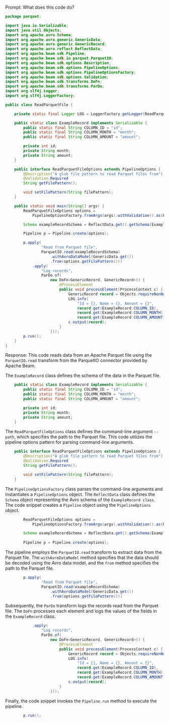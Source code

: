 Prompt:
What does this code do?

```java
package parquet;

import java.io.Serializable;
import java.util.Objects;
import org.apache.avro.Schema;
import org.apache.avro.generic.GenericData;
import org.apache.avro.generic.GenericRecord;
import org.apache.avro.reflect.ReflectData;
import org.apache.beam.sdk.Pipeline;
import org.apache.beam.sdk.io.parquet.ParquetIO;
import org.apache.beam.sdk.options.Description;
import org.apache.beam.sdk.options.PipelineOptions;
import org.apache.beam.sdk.options.PipelineOptionsFactory;
import org.apache.beam.sdk.options.Validation;
import org.apache.beam.sdk.transforms.DoFn;
import org.apache.beam.sdk.transforms.ParDo;
import org.slf4j.Logger;
import org.slf4j.LoggerFactory;

public class ReadParquetFile {

    private static final Logger LOG = LoggerFactory.getLogger(ReadParquetFile.class);

    public static class ExampleRecord implements Serializable {
        public static final String COLUMN_ID = "id";
        public static final String COLUMN_MONTH = "month";
        public static final String COLUMN_AMOUNT = "amount";

        private int id;
        private String month;
        private String amount;
    }

    public interface ReadParquetFileOptions extends PipelineOptions {
        @Description("A glob file pattern to read Parquet files from")
        @Validation.Required
        String getFilePattern();

        void setFilePattern(String filePattern);
    }

    public static void main(String[] args) {
        ReadParquetFileOptions options =
            PipelineOptionsFactory.fromArgs(args).withValidation().as(ReadParquetFileOptions.class);

        Schema exampleRecordSchema = ReflectData.get().getSchema(ExampleRecord.class);

        Pipeline p = Pipeline.create(options);

        p.apply(
                "Read from Parquet file",
                ParquetIO.read(exampleRecordSchema)
                    .withAvroDataModel(GenericData.get())
                    .from(options.getFilePattern()))
            .apply(
                "Log records",
                ParDo.of(
                    new DoFn<GenericRecord, GenericRecord>() {
                        @ProcessElement
                        public void processElement(ProcessContext c) {
                            GenericRecord record = Objects.requireNonNull(c.element());
                            LOG.info(
                                "Id = {}, Name = {}, Amount = {}",
                                record.get(ExampleRecord.COLUMN_ID),
                                record.get(ExampleRecord.COLUMN_MONTH),
                                record.get(ExampleRecord.COLUMN_AMOUNT));
                            c.output(record);
                        }
                    }));
        p.run();
    }
}

```

Response:
This code reads data from an Apache Parquet file using the `ParquetIO.read` transform from the ParquetIO connector provided by Apache Beam.

The `ExampleRecord` class defines the schema of the data in the Parquet file.

```java
    public static class ExampleRecord implements Serializable {
        public static final String COLUMN_ID = "id";
        public static final String COLUMN_MONTH = "month";
        public static final String COLUMN_AMOUNT = "amount";

        private int id;
        private String month;
        private String amount;
    }
```

The `ReadParquetFileOptions` class defines the command-line argument `--path`, which specifies the path to the Parquet file. This code utilizes the pipeline options pattern for parsing command-line arguments.

```java
    public interface ReadParquetFileOptions extends PipelineOptions {
        @Description("A glob file pattern to read Parquet files from")
        @Validation.Required
        String getFilePattern();

        void setFilePattern(String filePattern);
    }
```

The `PipelineOptionsFactory` class parses the command-line arguments and instantiates a `PipelineOptions` object. The `ReflectData` class defines the `Schema` object representing the Avro schema of the `ExampleRecord class`. The code snippet creates a `Pipeline` object using the `PipelineOptions` object.

```java
        ReadParquetFileOptions options =
            PipelineOptionsFactory.fromArgs(args).withValidation().as(ReadParquetFileOptions.class);

        Schema exampleRecordSchema = ReflectData.get().getSchema(ExampleRecord.class);
        
        Pipeline p = Pipeline.create(options);
```

The pipeline employs the `ParquetIO.read` transform to extract data from the Parquet file. The `withAvroDataModel` method specifies that the data should be decoded using the Avro data model, and the `from` method specifies the path to the Parquet file.

```java
        p.apply(
                "Read from Parquet file",
                ParquetIO.read(exampleRecordSchema)
                    .withAvroDataModel(GenericData.get())
                    .from(options.getFilePattern()))
```

Subsequently, the `ParDo` transform logs the records read from the Parquet file. The `DoFn` processes each element and logs the values of the fields in the `ExampleRecord` class.

```java
            .apply(
                "Log records",
                ParDo.of(
                    new DoFn<GenericRecord, GenericRecord>() {
                        @ProcessElement
                        public void processElement(ProcessContext c) {
                            GenericRecord record = Objects.requireNonNull(c.element());
                            LOG.info(
                                "Id = {}, Name = {}, Amount = {}",
                                record.get(ExampleRecord.COLUMN_ID),
                                record.get(ExampleRecord.COLUMN_MONTH),
                                record.get(ExampleRecord.COLUMN_AMOUNT));
                            c.output(record);
                        }
                    }));
```

Finally, the code snippet invokes the `Pipeline.run` method to execute the pipeline.

```java
        p.run();
```